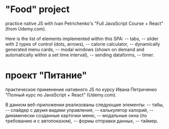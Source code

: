 # "Food" project
practice native JS with Ivan Petrichenko's "Full JavaScript Course + React" (from Udemy.com).

Here is the list of elements implemented within this SPA:
-- tabs,
-- slider with 2 types of control (dots, arrows),
-- calorie calculator,
-- dynamically generated menu cards,
-- modal windows (shown on demand and automatically within a set time interval),
-- sending dataforms,
-- timer.



# проект "Питание"
практическое применение нативного JS по курсу Ивана Петриченко "Полный курс по JavaScript + React" (Udemy.com).

В данном веб-приложении реализованы следующие элементы:
-- табы,
-- слайдер с двумя видами управления,
-- калькулятор калорий,
-- динамически созданные карточки меню,
-- модальные окна (по требованию и с автопоказом),
-- формы отправки данных,
-- таймер.

